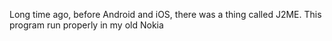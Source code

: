 Long time ago, before Android and iOS, there was a thing called J2ME.
This program run properly in my old Nokia
